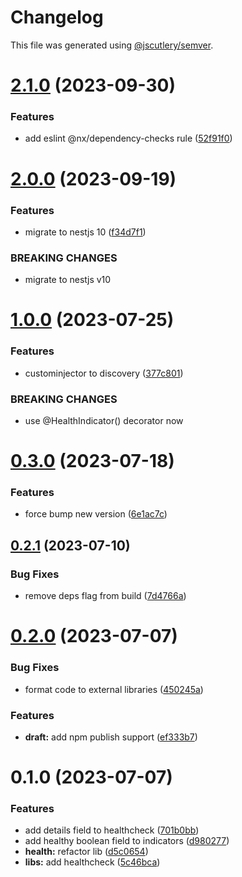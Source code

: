 # Changelog

This file was generated using [@jscutlery/semver](https://github.com/jscutlery/semver).

# [2.1.0](https://github.com/temarusanov/workspace/compare/health-checks-2.0.0...health-checks-2.1.0) (2023-09-30)


### Features

* add eslint @nx/dependency-checks rule ([52f91f0](https://github.com/temarusanov/workspace/commit/52f91f0649b91467ed08630cbb2516dd8411fe78))



# [2.0.0](https://github.com/temarusanov/workspace/compare/health-checks-1.0.0...health-checks-2.0.0) (2023-09-19)


### Features

* migrate to nestjs 10 ([f34d7f1](https://github.com/temarusanov/workspace/commit/f34d7f1291752f800739e2a3686857f965849585))


### BREAKING CHANGES

* migrate to nestjs v10



# [1.0.0](https://github.com/temarusanov/nx/compare/health-checks-0.3.0...health-checks-1.0.0) (2023-07-25)


### Features

* custominjector to discovery ([377c801](https://github.com/temarusanov/nx/commit/377c801a84a4e9d9aed5c2ff6db47dfedaf40f02))


### BREAKING CHANGES

* use @HealthIndicator() decorator now



# [0.3.0](https://github.com/temarusanov/nx/compare/health-checks-0.2.1...health-checks-0.3.0) (2023-07-18)


### Features

* force bump new version ([6e1ac7c](https://github.com/temarusanov/nx/commit/6e1ac7ccb930b1e9f8a77afb65178b994637902c))



## [0.2.1](https://github.com/temarusanov/nx/compare/health-checks-0.2.0...health-checks-0.2.1) (2023-07-10)


### Bug Fixes

* remove deps flag from build ([7d4766a](https://github.com/temarusanov/nx/commit/7d4766a63260ba1cb4051569531797e6e5b9752c))



# [0.2.0](https://github.com/temarusanov/nx/compare/health-checks-0.1.0...health-checks-0.2.0) (2023-07-07)


### Bug Fixes

* format code to external libraries ([450245a](https://github.com/temarusanov/nx/commit/450245a5793ec9ce9dfcc3950ad1c2fbfe638248))


### Features

* **draft:** add npm publish support ([ef333b7](https://github.com/temarusanov/nx/commit/ef333b7567c3df1f99393205cccd75443f28f065))



# 0.1.0 (2023-07-07)

### Features

- add details field to healthcheck ([701b0bb](https://github.com/temarusanov/nx/commit/701b0bb79e5a7255f3f5b3727b777fd12dd25e9a))
- add healthy boolean field to indicators ([d980277](https://github.com/temarusanov/nx/commit/d980277f32e1f935a1b617f1d50525de17d32867))
- **health:** refactor lib ([d5c0654](https://github.com/temarusanov/nx/commit/d5c065413c233e84f7f3230c4e7a8c7ae78fee25))
- **libs:** add healthcheck ([5c46bca](https://github.com/temarusanov/nx/commit/5c46bca7dbdf76624d822bb21d04041830b438cf))

